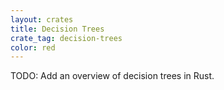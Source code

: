 ```yaml
---
layout: crates
title: Decision Trees
crate_tag: decision-trees
color: red
---
```


TODO: Add an overview of decision trees in Rust.
